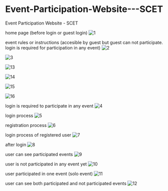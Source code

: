 # Event-Participation-Website---SCET
Event Participation Website - SCET

home page (before login or guest login)
![1](https://user-images.githubusercontent.com/53290891/118449250-99a4b480-b710-11eb-8b40-3c3639c4c9c1.JPG)

event rules or instructions (accesible by guest but guest can not participate. login is required for participation in any event)
![2](https://user-images.githubusercontent.com/53290891/118449256-9c070e80-b710-11eb-96d5-eb1e1c581ece.JPG)

![3](https://user-images.githubusercontent.com/53290891/118449262-9d383b80-b710-11eb-88e7-2108dbf65455.JPG)

![13](https://user-images.githubusercontent.com/53290891/118449311-a4f7e000-b710-11eb-8b8e-df74a4a3a5b7.JPG)

![14](https://user-images.githubusercontent.com/53290891/118449313-a5907680-b710-11eb-8d72-816b20ee390c.JPG)

![15](https://user-images.githubusercontent.com/53290891/118449317-a6290d00-b710-11eb-8ab6-9971a7bac5dd.JPG)

![16](https://user-images.githubusercontent.com/53290891/118449320-a6c1a380-b710-11eb-92aa-aa176f0cae7e.JPG)

login is required to participate in any event
![4](https://user-images.githubusercontent.com/53290891/118449279-9f01ff00-b710-11eb-86ba-b02c8475ad8b.JPG)

login process
![5](https://user-images.githubusercontent.com/53290891/118449283-9f9a9580-b710-11eb-87e5-71e7bcba258d.JPG)

registration process
![6](https://user-images.githubusercontent.com/53290891/118449286-a0cbc280-b710-11eb-8096-7e5ad6ab3f16.JPG)

login process of registered user
![7](https://user-images.githubusercontent.com/53290891/118449292-a1fcef80-b710-11eb-91f3-374d94d10df7.JPG)

after login
![8](https://user-images.githubusercontent.com/53290891/118449294-a2958600-b710-11eb-948a-ec3289e46058.JPG)

user can see participated events
![9](https://user-images.githubusercontent.com/53290891/118450990-67945200-b712-11eb-99ec-0209a28bad76.JPG)

user is not participated in any event yet
![10](https://user-images.githubusercontent.com/53290891/118451010-6c590600-b712-11eb-899c-a695da48c441.JPG)






user participated in one event (solo event)
![11](https://user-images.githubusercontent.com/53290891/118449304-a3c6b300-b710-11eb-835f-ea9883f2d698.JPG)

user can see both participated and not participated events
![12](https://user-images.githubusercontent.com/53290891/118449307-a45f4980-b710-11eb-8505-8f62053bf250.JPG)

